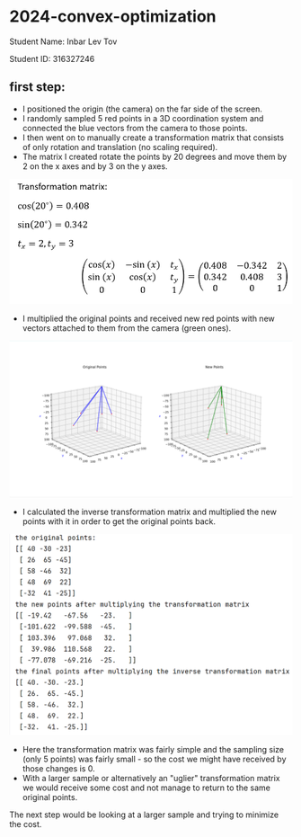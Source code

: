 # 2024-convex-optimization

Student Name: Inbar Lev Tov

Student ID: 316327246

## first step:
- I positioned the origin (the camera) on the far side of the screen.
- I randomly sampled 5 red points in a 3D coordination system and connected the blue vectors from the camera to those points.
- I then went on to manually create a transformation matrix that consists of only rotation and translation (no scaling required).
- The matrix I created rotate the points by 20 degrees and move them by 2 on the x axes and by 3 on the y axes.

![/images/transformation_matrix](/images/transformation_matrix.png)

- I multiplied the original points and received new red points with new vectors attached to them from the camera (green ones).

![/images/graph_for_first_step](/images/graph_for_first_step.png)

- I calculated the inverse transformation matrix and multiplied the new points with it in order to get the original points back.

![/images/results_for_first_step](/images/results_for_first_step.png)

- Here the transformation matrix was fairly simple and the sampling size (only 5 points) was fairly small - so the cost we might have received by those changes is 0.
- With a larger sample or alternatively an "uglier" transformation matrix we would receive some cost and not manage to return to the same original points.

The next step would be looking at a larger sample and trying to minimize the cost.